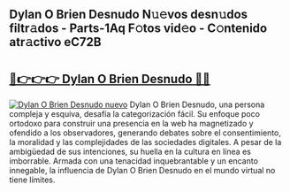 ## Dylan O Brien Desnudo N𝚞𝚎vos desn𝚞dos filtr𝚊dos - Parts-1Aq F𝚘tos vid𝚎o - C𝚘ntenido atr𝚊ctivo eC72B

# <h2><a href="http://mb72alk.tromn.icu/?c=Dylan+O+Brien+Desnudo">🔗👉👉👉 Dylan O Brien Desnudo 🔗🔗</a></h2>

[![Dylan O Brien Desnudo nuevo](https://i.imgur.com/pEAQMta.gif)](http://mb72alk.tromn.icu/?c=Dylan+O+Brien+Desnudo)
Dylan O Brien Desnudo, una persona compleja y esquiva, desafía la categorización fácil. Su enfoque poco ortodoxo para construir una presencia en la web ha magnetizado y ofendido a los observadores, generando debates sobre el consentimiento, la moralidad y las complejidades de las sociedades digitales. A pesar de la ambigüedad de sus intenciones, su huella en la cultura en línea es imborrable. Armada con una tenacidad inquebrantable y un encanto innegable, la influencia de Dylan O Brien Desnudo en el mundo virtual no tiene límites.
